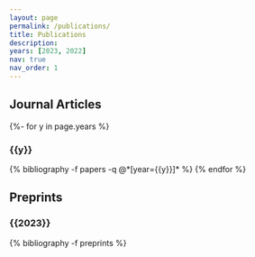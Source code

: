 ```yaml
---
layout: page
permalink: /publications/
title: Publications
description: 
years: [2023, 2022]
nav: true
nav_order: 1
---
```

<!-- _pages/publications.md -->
<div class="publications">
  
<h2>Journal Articles</h2>

{%- for y in page.years %}
  <h3 class="year">{{y}}</h3>
  {% bibliography -f papers -q @*[year={{y}}]* %}
{% endfor %}



<h2>Preprints</h2>


<h3 class="year">{{2023}}</h3>
{% bibliography -f preprints %}

</div>
